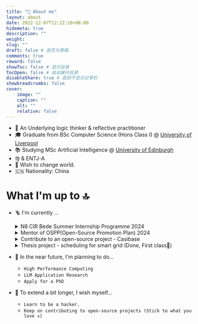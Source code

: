 ```yaml
---
title: "📖 About me"
layout: about
date: 2022-12-07T12:22:28+08:00
hidemeta: true
description: ""
weight:
slug: ""
draft: false # 是否为草稿
comments: true
reward: false
showToc: false # 显示目录
TocOpen: false # 自动展开目录
disableShare: true # 底部不显示分享栏
showbreadcrumbs: false
cover:
    image: ""
    caption: ""
    alt: ""
    relative: false
---
```


- 🌊 An Underlying logic thinker & reflective practitioner
- 🎓 Graduate from BSc Computer Science (Hons Class I) @ [University of Liverpool](https://twitter.com/LivUni)
- 📚 Studying MSc Artificial Intelligence @ [University of Edinburgh](https://informatics.ed.ac.uk/)
- ♍️ & ENTJ-A
- 💭 Wish to change world.
- 🇨🇳 Nationality: China


# What I'm up to 🔝
- 🪜 I'm currently ...
    <details>
    <summary>N8 CIR Bede Summer Internship Programme 2024</summary>

    - Project: Benchmarking LLM for Reading Biomedical Literature
    - Supervised by Dr Antony McCabe and Dr Jianping Meng
    - Duration: 12 weeks (full time)

    </details>
    <details>
    <summary>Mentor of OSPP(Open-Source Promotion Plan) 2024</summary>

    - Project: Casibase (An Open-Source AI knowledge base)
    - Duration: Jul, 2024 - Oct, 2024

    </details>
    <details>
    <summary> Contribute to an open-source project - Casibase </summary>

    - feat: support new model gpt-4o for openai and azure (2024-08-03) [#931](https://github.com/casibase/casibase/pull/931)
    - feat: count the number of generated images (2024-08-01) [#930](https://github.com/casibase/casibase/pull/930)
    - feat: support image output (2024-07-29) [#925](https://github.com/casibase/casibase/pull/925)
    - feat: fix bug that the first AI message cannot be regenerated (2024-07-25) [#917](https://github.com/casibase/casibase/pull/917)
    - feat: fix cursor blink incorrectly (2024-07-23) [#913](https://github.com/casibase/casibase/pull/913)
    - feat: set token count to 0 in usage map (2024-07-19) [#904](https://github.com/casibase/casibase/pull/904)
    - feat: fix ProvidersUsageTable render error when creating a new store (2024-07-18) [#903](https://github.com/casibase/casibase/pull/903)
    - feat: show providers usage in real time (2024-07-13) [#898](https://github.com/casibase/casibase/pull/898)
    - feat: feat: drag the image to the chat box to add attachment (2024-07-11) [#895](https://github.com/casibase/casibase/pull/895)
    - feat: allow deleting welcome message in demo mode (2024-07-06) [#885](https://github.com/casibase/casibase/pull/885)
    - feat: fix bug that sends empty message by mistake in newMessage mode (2024-07-05) [#882](https://github.com/casibase/casibase/pull/882)
    - feat: calculate tokens at last for local model provider (2024-07-01) [#878](https://github.com/casibase/casibase/pull/878)
    - feat: fix no encoding for model custom-model (2024-06-30) [#876](https://github.com/casibase/casibase/pull/876)
    - fix: incorrect message answer when anonymous access (2024-06-24) [#871](https://github.com/casibase/casibase/pull/871)
    - feat: support sending question via URL GET parameter (2024-06-23) [#865](https://github.com/casibase/casibase/pull/865)
    - feat: fix demo site fails bug in guest mode (2024-06-20) [#858](https://github.com/casibase/casibase/pull/858)
    - feat: fix bug that cannot access demo-site in guest mode (2024-06-19) [#854](https://github.com/casibase/casibase/pull/854)
    - feat: support URL link for each chat (2024-06-18) [#845](https://github.com/casibase/casibase/pull/845)
    - fix: the error box does not show at the first time (2024-06-17) [#840](https://github.com/casibase/casibase/pull/840)
    - feat: fix wrong blinking cursor in UI (2024-06-15) [#836](https://github.com/casibase/casibase/pull/836)
    - feat: don't auto refresh answer for aborted connection error (2024-06-14) [#834](https://github.com/casibase/casibase/pull/834)
    - feat: support model usage map in GetAnswer() API (2024-06-07) [#828](https://github.com/casibase/casibase/pull/828)
    - feat: use model providers with higher token limit (2024-05-29) [#818](https://github.com/casibase/casibase/pull/818)
    - feat: use vision models for question with image (2024-05-16) [#811](https://github.com/casibase/casibase/pull/811)
    - feat: improve refresh bug fix (2024-05-15) [#810](https://github.com/casibase/casibase/pull/810)
    - Bug: fix chat window error when pressing F5 during text output (2024-05-14) [#808](https://github.com/casibase/casibase/pull/808)
    - feat: support dummy model provider and dummy embedding provider (2024-05-01) [#798](https://github.com/casibase/casibase/pull/798)
    - feat: support uploading file (2024-04-27) [#795](https://github.com/casibase/casibase/pull/795)
    - feat: support model provider multiplexing (2024-04-21) [#783](https://github.com/casibase/casibase/pull/783)
    - feat: support claude3 model provider (2024-04-18) [#785](https://github.com/casibase/casibase/pull/785)
    - feat: add swagger docs (2024-04-04) [#781](https://github.com/casibase/casibase/pull/781)
    - feat: add new default split provider (2024-03-22) [#778](https://github.com/casibase/casibase/pull/778)
    - fix: improve messages render performance (2024-03-20) [#777](https://github.com/casibase/casibase/pull/777)
    - feat: support code block highlight (2024-03-19) [#776](https://github.com/casibase/casibase/pull/776)
    - feat: support Latex math formula (2024-03-18) [#775](https://github.com/casibase/casibase/pull/775)
    - feat: format markdown output better (2024-03-17) [#770](https://github.com/casibase/casibase/pull/770)
    - feat: disable New Chat button when there is empty chat (2024-03-16) [#773](https://github.com/casibase/casibase/pull/773)
    - feat: feat: improve upload path format for image storage (2024-03-08) [#758](https://github.com/casibase/casibase/pull/758)
    - feat: improve image display in input box (2024-03-06) [#754](https://github.com/casibase/casibase/pull/754)
    - feat: fix bug for local model provider (2024-03-04) [#750](https://github.com/casibase/casibase/pull/750)
    - feat: add GetPricing and calculatePrice for all embedding providers (2024-03-02) [#737](https://github.com/casibase/casibase/pull/737)
    - feat: add calculating tokens and price for embedding provider (2024-03-01) [735](https://github.com/casibase/casibase/pull/735)
    - fix: Bug that recognizes an ordinary url as an image (2024-02-29) [730](https://github.com/casibase/casibase/pull/730)
    - feat: improve azure text output (2024-02-28) [#729](https://github.com/casibase/casibase/pull/729)
    - feat: Support OpenAI embedding v3 as new Casibase embedding providers (2024-02-27) [#727](https://github.com/casibase/casibase/pull/727)
    - feat: support generating images via dalle-3 model (2024-02-20) [#717](https://github.com/casibase/casibase/pull/717)
    - feat: support sending images to gpt4vision model (2024-02-19) [#716](https://github.com/casibase/casibase/pull/716)
    - feat: fix reply display for huggingface (2024-01-28) [#705](https://github.com/casibase/casibase/pull/705)
    - feat: add Cohere Command model provider (2024-01-25) [#703](https://github.com/casibase/casibase/pull/703)
    - [feat: Support chat bot widget (pending...)](https://github.com/casibase/casibase/pull/724)
    - [feat: support texts and images in the response at the same time (pending...)](https://github.com/casibase/casibase/pull/718)

    </details>
    <details>
    <summary>Thesis project - scheduling for smart grid (Done, First class🎉)</summary>

    - <iframe src="https://demo-smartgrid.tech" width="900" height="600"></iframe>

    </details>
- 🔆 In the near future, I'm planning to do...
    - ```High Performance Computing```
    - ```LLM Application Research```
    -  ```Apply for a PhD```
- 🧐 To extend a bit longer, I wish myself...
    - ```Learn to be a hacker.```
    - ```Keep on contributing to open-source projects (Stick to what you love ✊)```


